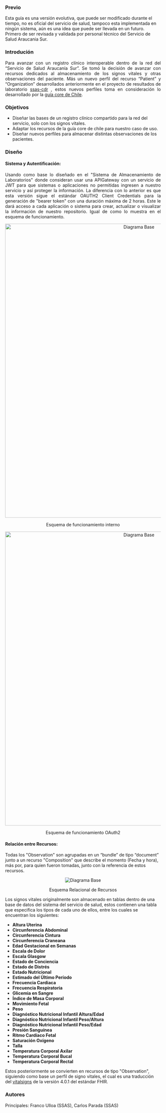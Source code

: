 ### Previo

Esta guía es una versión evolutiva, que puede ser modificado durante el tiempo, no es oficial del servicio de salud, tampoco esta implementada en ningún sistema, aún es una idea que puede ser llevada en un futuro. Primero de ser revisada y validada por personal técnico del Servicio de Salud Araucania Sur.

### Introdución

<p style='text-align: justify;'>
Para avanzar con un registro clínico interoperable dentro de la red del “Servicio de Salud Araucanía Sur”. Se tomó la decisión de avanzar con recursos dedicados al almacenamiento de los signos vitales y otras observaciones del paciente. Más un nuevo perfil del recurso “Patient” y “Organization” desarrollados anteriormente en el proyecto de resultados de laboratorio <a href="https://simplifier.net/guide/ssas-cdr?version=current">ssas-cdr</a> , estos nuevos perfiles toma en consideración lo desarrollado por la <a href="https://hl7chile.cl/fhir/ig/CoreCL/">guía core de Chile</a>.
</p>

### Objetivos

  - Diseñar las bases de un registro clínico compartido para la red del servicio, solo con los signos vitales.
  - Adaptar los recursos de la guía core de chile para nuestro caso de uso.
  - Diseñar nuevos perfiles para almacenar distintas observaciones de los pacientes.

### Diseño

#### Sistema y Autentificación:
<p style='text-align: justify;'>
Usando como base lo diseñado en el "Sistema de Almacenamiento de Laboratorios" donde consideran usar una APIGateway con un servicio de JWT para que sistemas o aplicaciones no permitidas ingresen a nuestro servicio y así proteger la información. La diferencia con lo anterior es que esta versión sigue el estándar OAUTH2 Client Credentials para la generación de "bearer token" con una duración máxima de 2 horas. Este le dará acceso a cada aplicación o sistema para crear, actualizar o visualizar la información de nuestro repositorio. Igual de como lo muestra en el esquema de funcionamiento.
</p>
<div style='text-align: center;'>
    <img src="DiagramaBase.svg" alt="Diagrama Base" width="850" height="950" >
    <p>Esquema de funcionamiento interno</p>
</div>
<p style='text-align: justify;'>

</p>
<div style='text-align: center;'>
    <img src="DiagramaSimple.drawio.svg" alt="Diagrama Base" width="850" height="950" >
    <p>Esquema de funcionamiento OAuth2</p>
</div>

#### Relación entre Recursos:

Todas los "Observation" son agrupadas en un “bundle” de tipo “document” junto a un recurso "Composition" que describe el momento (Fecha y hora), más por, para quien fueron tomadas, junto con la referencia de estos recursos.

<div style='text-align: center;'>
    <img src="descarga.png" alt="Diagrama Base">
    <p>Esquema Relacional de Recursos</p>
</div>

Los signos vitales originalmente son almacenado en tablas dentro de una base de datos del sistema del servicio de salud, estos contienen una tabla que especifica los tipos de cada uno de ellos, entre los cuales se encuentran los siguientes:

- **Altura Uterina**
- **Circunferencia Abdominal**
- **Circunferencia Cintura**
- **Circunferencia Craneana**
- **Edad Gestacional en Semanas**
- **Escala de Dolor**
- **Escala Glasgow**
- **Estado de Conciencia**
- **Estado de Distrés**
- **Estado Nutricional**
- **Estimado del Último Período**
- **Frecuencia Cardiaca**
- **Frecuencia Respiratoria**
- **Glicemia en Sangre**
- **Índice de Masa Corporal**
- **Movimiento Fetal**
- **Peso**
- **Diagnóstico Nutricional Infantil Altura/Edad**
- **Diagnóstico Nutricional Infantil Peso/Altura**
- **Diagnóstico Nutricional Infantil Peso/Edad**
- **Presión Sanguínea**
- **Ritmo Cardíaco Fetal**
- **Saturación Oxígeno**
- **Talla**
- **Temperatura Corporal Axilar**
- **Temperatura Corporal Bucal**
- **Temperatura Corporal Rectal**

Estos posteriormente se convierten en recursos de tipo "Observation", siguiendo como base un perfil de signo vitales, el cual es una traducción del [vitalsigns](http://hl7.org/fhir/StructureDefinition/vitalsigns) de la versión 4.0.1 del estándar FHIR.

### Autores

Principales: Franco Ulloa (SSAS), Carlos Parada (SSAS)
